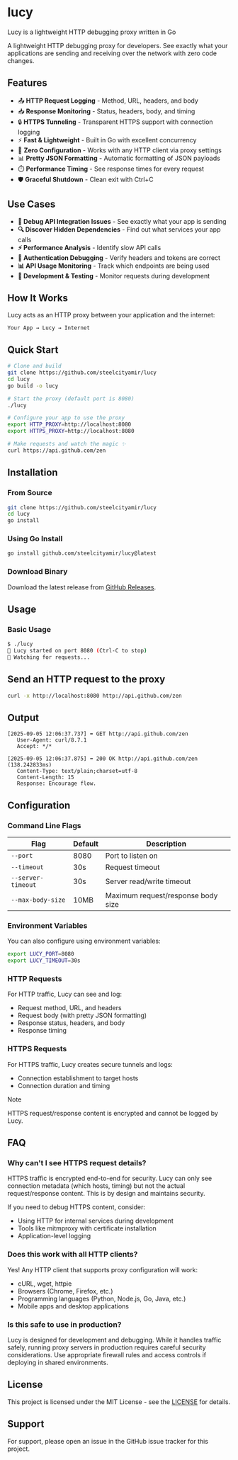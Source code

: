 # lucy
Lucy is a lightweight HTTP debugging proxy written in Go

A lightweight HTTP debugging proxy for developers. See exactly what your applications are sending and receiving over the network with zero code changes.

## Features

- 📤 **HTTP Request Logging** - Method, URL, headers, and body
- 📥 **Response Monitoring** - Status, headers, body, and timing
- 🔒 **HTTPS Tunneling** - Transparent HTTPS support with connection logging
- ⚡ **Fast & Lightweight** - Built in Go with excellent concurrency
- 🎯 **Zero Configuration** - Works with any HTTP client via proxy settings
- 📊 **Pretty JSON Formatting** - Automatic formatting of JSON payloads
- ⏱️ **Performance Timing** - See response times for every request
- 🛡️ **Graceful Shutdown** - Clean exit with Ctrl+C

## Use Cases

- **🐛 Debug API Integration Issues** - See exactly what your app is sending
- **🔍 Discover Hidden Dependencies** - Find out what services your app calls
- **⚡ Performance Analysis** - Identify slow API calls
- **🔐 Authentication Debugging** - Verify headers and tokens are correct
- **📊 API Usage Monitoring** - Track which endpoints are being used
- **🧪 Development & Testing** - Monitor requests during development

## How It Works

Lucy acts as an HTTP proxy between your application and the internet:

```
Your App → Lucy → Internet
```

## Quick Start

```bash
# Clone and build
git clone https://github.com/steelcityamir/lucy
cd lucy
go build -o lucy

# Start the proxy (default port is 8080)
./lucy

# Configure your app to use the proxy
export HTTP_PROXY=http://localhost:8080
export HTTPS_PROXY=http://localhost:8080

# Make requests and watch the magic ✨
curl https://api.github.com/zen
```

## Installation

### From Source
```bash
git clone https://github.com/steelcityamir/lucy
cd lucy
go install
```

### Using Go Install
```bash
go install github.com/steelcityamir/lucy@latest
```

### Download Binary
Download the latest release from [GitHub Releases](https://github.com/steelcityamir/lucy/releases).

## Usage

### Basic Usage
```bash
$ ./lucy
🚀 Lucy started on port 8080 (Ctrl-C to stop)
👀 Watching for requests...
```

## Send an HTTP request to the proxy
```bash
curl -x http://localhost:8080 http://api.github.com/zen
```

## Output
```
[2025-09-05 12:06:37.737] ➡️ GET http://api.github.com/zen
   User-Agent: curl/8.7.1
   Accept: */*

[2025-09-05 12:06:37.875] ⬅️ 200 OK http://api.github.com/zen (138.242833ms)
   Content-Type: text/plain;charset=utf-8
   Content-Length: 15
   Response: Encourage flow.
```

## Configuration

### Command Line Flags

| Flag | Default | Description |
|------|---------|-------------|
| `--port` | 8080 | Port to listen on |
| `--timeout` | 30s | Request timeout |
| `--server-timeout` | 30s | Server read/write timeout |
| `--max-body-size` | 10MB | Maximum request/response body size |

### Environment Variables
You can also configure using environment variables:
```bash
export LUCY_PORT=8080
export LUCY_TIMEOUT=30s
```


### HTTP Requests
For HTTP traffic, Lucy can see and log:
- Request method, URL, and headers
- Request body (with pretty JSON formatting)
- Response status, headers, and body
- Response timing

### HTTPS Requests
For HTTPS traffic, Lucy creates secure tunnels and logs:
- Connection establishment to target hosts
- Connection duration and timing

> [!NOTE]
> HTTPS request/response content is encrypted and cannot be logged by Lucy.

## FAQ

### Why can't I see HTTPS request details?

HTTPS traffic is encrypted end-to-end for security. Lucy can only see connection metadata (which hosts, timing) but not the actual request/response content. This is by design and maintains security.

If you need to debug HTTPS content, consider:
- Using HTTP for internal services during development
- Tools like mitmproxy with certificate installation
- Application-level logging

### Does this work with all HTTP clients?

Yes! Any HTTP client that supports proxy configuration will work:
- cURL, wget, httpie
- Browsers (Chrome, Firefox, etc.)
- Programming languages (Python, Node.js, Go, Java, etc.)
- Mobile apps and desktop applications

### Is this safe to use in production?

Lucy is designed for development and debugging. While it handles traffic safely, running proxy servers in production requires careful security considerations. Use appropriate firewall rules and access controls if deploying in shared environments.

## License

This project is licensed under the MIT License - see the [LICENSE](LICENSE) for details.

## Support

For support, please open an issue in the GitHub issue tracker for this project.